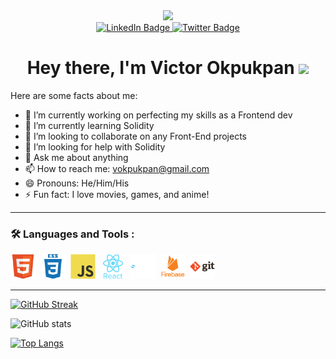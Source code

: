 <div id="header" align="center">
  <img src="https://media.giphy.com/media/qgQUggAC3Pfv687qPC/giphy.gif" width="100" />
</div>
<div id="badges" align="center">
  <a href="https://www.linkedin.com/in/victor-okpukpan">
    <img src="https://img.shields.io/badge/LinkedIn-blue?style=for-the-badge&logo=linkedin&logoColor=white" alt="LinkedIn Badge"/>
  </a>
  <a href="https://twitter.com/victorokpukpan_">
    <img src="https://img.shields.io/badge/Twitter-blue?style=for-the-badge&logo=twitter&logoColor=white" alt="Twitter Badge"/>
  </a>
</div>
<h1 align="center">
  Hey there, I'm Victor Okpukpan
  <img src="https://media.giphy.com/media/hvRJCLFzcasrR4ia7z/giphy.gif" width="30px"/>
</h1>

Here are some facts about me:

- 🔭 I’m currently working on perfecting my skills as a Frontend dev
- 🌱 I’m currently learning Solidity
- 👯 I’m looking to collaborate on any Front-End projects
- 🤔 I’m looking for help with Solidity
- 💬 Ask me about anything
- 📫 How to reach me: vokpukpan@gmail.com 
- 😄 Pronouns: He/Him/His
- ⚡ Fun fact: I love movies, games, and anime!

---

### :hammer_and_wrench: Languages and Tools :
<div>
  <img src="https://github.com/devicons/devicon/blob/master/icons/html5/html5-original.svg" title="HTML5" alt="HTML5" width="40" height="40" />&nbsp;
  <img src="https://github.com/devicons/devicon/blob/master/icons/css3/css3-plain-wordmark.svg"  title="CSS3" alt="CSS" width="40" height="40"/>&nbsp;
  <img src="https://github.com/devicons/devicon/blob/master/icons/javascript/javascript-original.svg" title="JavaScript" alt="JavaScript" width="40" height="40"/>&nbsp;
  <img src="https://github.com/devicons/devicon/blob/master/icons/react/react-original-wordmark.svg" title="React" alt="React" width="40" height="40"/>&nbsp;
  <img src="https://github.com/devicons/devicon/blob/master/icons/tailwindcss/tailwindcss-original-wordmark.svg" title="TailwindCSS" alt="TailwindCSS" width="40" height="40" />&nbsp;
  <img src="https://github.com/devicons/devicon/blob/master/icons/firebase/firebase-plain-wordmark.svg" title="Firebase" alt="Firebase" width="40" height="40"/>&nbsp;
  <img src="https://github.com/devicons/devicon/blob/master/icons/git/git-original-wordmark.svg" title="Git" **alt="Git" width="40" height="40"/>
</div>

---

[![GitHub Streak](https://github-readme-streak-stats.herokuapp.com?user=Victor-Okpukpan&theme=nightowl&hide_border=true&border_radius=4.1)](https://git.io/streak-stats)

![GitHub stats](https://github-readme-stats.vercel.app/api?username=Victor-Okpukpan&show_icons=true&theme=cobalt)

[![Top Langs](https://github-readme-stats.vercel.app/api/top-langs/?username=Victor-Okpukpan&exclude_repo=github-readme-stats,Victor-Okpukpan.github.io,tailwind&hide=Nix&layout=compact)](https://github.com/Victor-Okpukpan/github-readme-stats)
